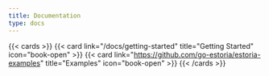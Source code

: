 ```yaml
---
title: Documentation
type: docs
---
```


{{< cards >}}
  {{< card link="/docs/getting-started" title="Getting Started" icon="book-open" >}}
  {{< card link="https://github.com/go-estoria/estoria-examples" title="Examples" icon="book-open" >}}
{{< /cards >}}
